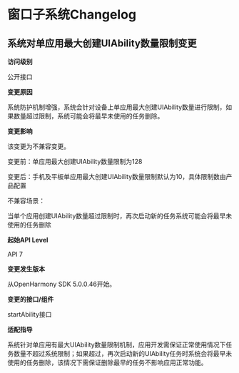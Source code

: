 # 窗口子系统Changelog

## 系统对单应用最大创建UIAbility数量限制变更

**访问级别**

公开接口

**变更原因**

系统防护机制增强，系统会针对设备上单应用最大创建UIAbility数量进行限制，如果数量超过限制，系统可能会将最早未使用的任务删除。

**变更影响**

该变更为不兼容变更。

变更前：单应用最大创建UIAbility数量限制为128

变更后：手机及平板单应用最大创建UIAbility数量限制默认为10，具体限制数由产品配置

不兼容场景：

当单个应用创建UIAbility数量超过限制时，再次启动新的任务系统可能会将最早未使用的任务删除

**起始API Level**

API 7

**变更发生版本**

从OpenHarmony SDK 5.0.0.46开始。

**变更的接口/组件**

startAbility接口

**适配指导**

系统针对单应用有最大UIAbility数量限制机制，应用开发需保证正常使用情况下任务数量不超过系统限制；如果超过，再次启动新的UIAbility任务时系统会将最早未使用的任务删除，该情况下需保证删除最早的任务不影响应用正常功能。